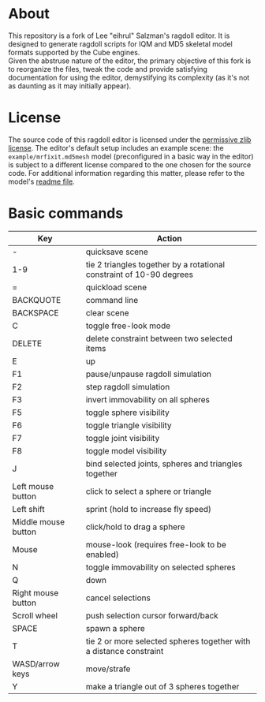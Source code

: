 # About
This repository is a fork of Lee "eihrul" Salzman's ragdoll editor. It is designed to generate ragdoll scripts for IQM and MD5 skeletal model formats supported by the Cube engines.  
Given the abstruse nature of the editor, the primary objective of this fork is to reorganize the files, tweak the code and provide satisfying documentation for using the editor, demystifying its complexity (as it's not as daunting as it may initially appear).

# License
The source code of this ragdoll editor is licensed under the [permissive zlib license](./LICENSE.md).
The editor's default setup includes an example scene: the `example/mrfixit.md5mesh` model (preconfigured in a basic way in the editor) is subject to a different license compared to the one chosen for the source code.
For additional information regarding this matter, please refer to the model's [readme file](./example/mrfixit_readme.txt).

# Basic commands
| Key                  | Action                 |
| ---------------------|------------------------|
| -                    | quicksave scene
| 1-9                  | tie 2 triangles together by a rotational constraint of 10-90 degrees
| =                    | quickload scene
| BACKQUOTE            | command line
| BACKSPACE            | clear scene
| C                    | toggle free-look mode
| DELETE               | delete constraint between two selected items
| E                    | up
| F1                   | pause/unpause ragdoll simulation
| F2                   | step ragdoll simulation
| F3                   | invert immovability on all spheres
| F5                   | toggle sphere visibility
| F6                   | toggle triangle visibility
| F7                   | toggle joint visibility
| F8                   | toggle model visibility
| J                    | bind selected joints, spheres and triangles together
| Left mouse button    | click to select a sphere or triangle
| Left shift           | sprint (hold to increase fly speed)
| Middle mouse button  | click/hold to drag a sphere
| Mouse                | mouse-look (requires free-look to be enabled)
| N                    | toggle immovability on selected spheres
| Q                    | down
| Right mouse button   | cancel selections
| Scroll wheel         | push selection cursor forward/back
| SPACE                | spawn a sphere
| T                    | tie 2 or more selected spheres together with a distance constraint
| WASD/arrow keys      | move/strafe
| Y                    | make a triangle out of 3 spheres together
